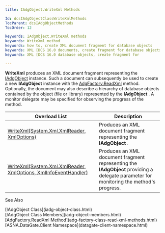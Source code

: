 ```yaml
---
title: IAdgObject.WriteXml Methods

Id: dcsIAdgObjectClassWriteXmlMethods
TocParent: dcsIAdgObjectMethods
TocOrder: 12

keywords: IAdgObject.WriteXml methods
keywords: WriteXml method
keywords: how to, create XML document fragment for database objects
keywords: XML [DCS 16.0 documents, create fragment for database objects
keywords: XML [DCS 16.0 database objects, create fragment for

---
```


**WriteXml** produces an XML document fragment representing the [IAdgObject](iadg-object-class.html) instance. Such a document can subsequently be used to create a new **IAdgObject** instance with the [AdgFactory.ReadXml](adg-factory-class-read-xml-methods.html) method. Optionally, the document may also describe a hierarchy of database objects contained by the object (file or library) represented by the **IAdgObject** . A monitor delegate may be specified for observing the progress of the method. 
<br />



| Overload List | Description |
| ---- | ---- |
| [WriteXml(System.Xml.XmlReader, XmlOptions)](dcsIAdgObjectClassWriteXmlMethod1.html) | Produces an XML document fragment representing the **IAdgObject** . |
| [ WriteXml(System.Xml.XmlReader, XmlOptions, XmlInfoEventHandler)](dcsIAdgObjectClassWriteXmlMethod2.html) | Produces an XML document fragment representing the **IAdgObject** providing a delegate parameter for monitoring the method's progress. |



See Also

<dl />
      [IAdgObject Class](iadg-object-class.html)
      <br />
      [IAdgObject Class Members](iadg-object-members.html)
      <br />
      [AdgFactory.ReadXml Method](adg-factory-class-read-xml-methods.html)
      <br />
      [ASNA.DataGate.Client Namespace](datagate-client-namespace.html)

